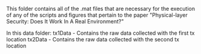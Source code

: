 This folder contains all of the .mat files that are necessary for the execution
of any of the scripts and figures that pertain to the paper "Physical-layer
Security: Does It Work In A Real Environment?"

In this data folder:
tx1Data - Contains the raw data collected with the first tx location
tx2Data - Contains the raw data collected with the second tx location